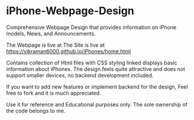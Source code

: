 # iPhone-Webpage-Design

Comprehensive Webpage Design that provides information on iPhone models, News, and Announcements.

The Webpage is live at The Site is live at https://vikraman6000.github.io/iPhones/home.html

Contains collection of Html files with CSS styling linked displays basic information about iPhones. 
The design feels quite attractive and does not support smaller devices, no backend development included.

If you want to add new features or implement backend for the design, 
Feel free to fork and it is much appreciated.

Use it for reference and Educational purposes only. 
The sole ownership of the code belongs to me.
